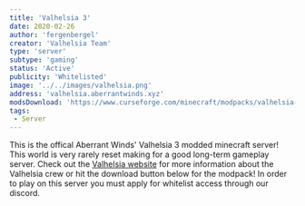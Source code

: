 ```yaml
---
title: 'Valhelsia 3'
date: 2020-02-26
author: 'fergenbergel'
creator: 'Valhelsia Team'
type: 'server'
subtype: 'gaming'
status: 'Active'
publicity: 'Whitelisted'
image: '../../images/valhelsia.png'
address: 'valhelsia.aberrantwinds.xyz'
modsDownload: 'https://www.curseforge.com/minecraft/modpacks/valhelsia-3'
tags:
 - Server
---
```


This is the offical Aberrant Winds' Valhelsia 3 modded minecraft server! This world is very rarely reset making for a good long-term gameplay server. Check out the [Valhelsia website](https://valhelsia.net/) for more information about the Valhelsia crew or hit the download button below for the modpack! In order to play on this server you must apply for whitelist access through our discord.

